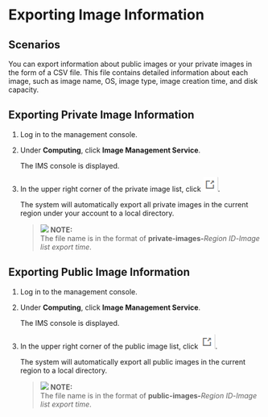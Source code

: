 # Exporting Image Information<a name="EN-US_TOPIC_0090099339"></a>

## Scenarios<a name="section298410361571"></a>

You can export information about public images or your private images in the form of a CSV file. This file contains detailed information about each image, such as image name, OS, image type, image creation time, and disk capacity.

## Exporting Private Image Information<a name="section8755447183137"></a>

1.  Log in to the management console.
2.  Under  **Computing**, click  **Image Management Service**.

    The IMS console is displayed.

3.  In the upper right corner of the private image list, click  ![](figures/icon-export.png).

    The system will automatically export all private images in the current region under your account to a local directory.

    >![](/images/icon-note.gif) **NOTE:**   
    >The file name is in the format of  **private-images-**_Region ID_-_Image list export time_.  


## Exporting Public Image Information<a name="section30776908173028"></a>

1.  Log in to the management console.
2.  Under  **Computing**, click  **Image Management Service**.

    The IMS console is displayed.

3.  In the upper right corner of the public image list, click  ![](figures/icon-export-2.png).

    The system will automatically export all public images in the current region to a local directory.

    >![](/images/icon-note.gif) **NOTE:**   
    >The file name is in the format of  **public-images-**_Region ID_-_Image list export time_.  


